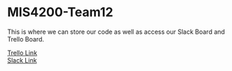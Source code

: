# MIS4200-Team12

This is where we can store our code as well as access our Slack Board and Trello Board.

<a href="https://trello.com/b/MSvpBtbQ/spring17-s2t12">Trello Link</a>
</br>
<a href="https://trello.com/b/MSvpBtbQ/spring17-s2t12">Slack Link</a>
